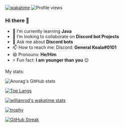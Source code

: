 [![wakatime](https://wakatime.com/badge/user/986136b0-1846-407d-98bf-6419adad41cb.svg)](https://wakatime.com/@986136b0-1846-407d-98bf-6419adad41cb)
![Profile views](https://gpvc.arturio.dev/doom306)

### Hi there 👋

- 🌱 I’m currently learning **Java**
- 👯 I’m looking to collaborate on **Discord bot Projects**
- 💬 Ask me about **Discord bots**
- 📫 How to reach me: 
            Discord: **General Koala#0101**
- 😄 Pronouns: **He/Him**
- ⚡ Fun fact: **I am younger than you** 😉

My stats: 

![Anurag's GitHub stats](https://github-readme-stats.vercel.app/api?username=Doom306&show_icons=true&theme=chartreuse-dark)

[![Top Langs](https://github-readme-stats.vercel.app/api/top-langs/?username=Doom306&layout=compact&theme=chartreuse-dark)](https://github.com/anuraghazra/github-readme-stats)

[![willianrod's wakatime stats](https://github-readme-stats.vercel.app/api/wakatime?username=General_Koala&theme=chartreuse-dark)](https://github.com/anuraghazra/github-readme-stats)

[![trophy](https://github-profile-trophy.vercel.app/?username=Doom306&theme=onedark)](https://github.com/ryo-ma/github-profile-trophy)

[![GitHub Streak](http://github-readme-streak-stats.herokuapp.com?user=Doom306&theme=highcontrast&date_format=M%20j%5B%2C%20Y%5D)](https://git.io/streak-stats)
